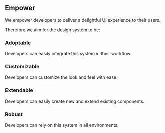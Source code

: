## Empower

We empower developers to deliver a delightful UI experience to their users.

Therefore we aim for the design system to be:

### Adoptable

Developers can easily integrate this system in their workflow.

### Customizable

Developers can customize the look and feel with ease.

### Extendable

Developers can easily create new and extend existing components.

### Robust

Developers can rely on this system in all environments.

